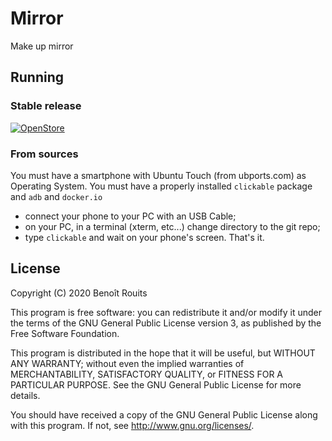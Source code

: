 # Mirror

Make up mirror

## Running

### Stable release

[![OpenStore](https://open-store.io/badges/en_US.png)](https://open-store.io/app/mirror.brouits)

### From sources

You must have a smartphone with Ubuntu Touch (from ubports.com) as Operating System.
You must have a properly installed `clickable` package and `adb` and `docker.io`

- connect your phone to your PC with an USB Cable;
- on your PC, in a terminal (xterm, etc...) change directory to the git repo;
- type `clickable` and wait on your phone's screen. That's it.

## License

Copyright (C) 2020  Benoît Rouits

This program is free software: you can redistribute it and/or modify it under the terms of the GNU General Public License version 3, as published
by the Free Software Foundation.

This program is distributed in the hope that it will be useful, but WITHOUT ANY WARRANTY; without even the implied warranties of MERCHANTABILITY, SATISFACTORY QUALITY, or FITNESS FOR A PARTICULAR PURPOSE.  See the GNU General Public License for more details.

You should have received a copy of the GNU General Public License along with this program.  If not, see <http://www.gnu.org/licenses/>.
